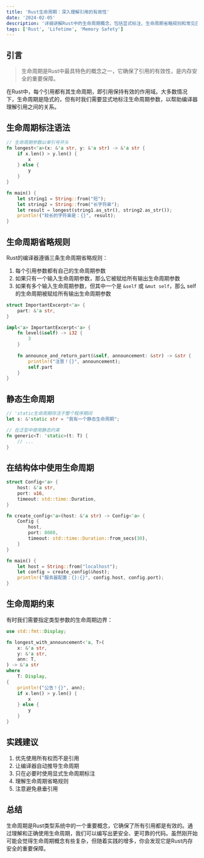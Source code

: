```yaml
---
title: 'Rust生命周期：深入理解引用的有效性'
date: '2024-02-05'
description: '详细讲解Rust中的生命周期概念，包括显式标注、生命周期省略规则和常见应用场景。'
tags: ['Rust', 'Lifetime', 'Memory Safety']
---
```


## 引言

> 生命周期是Rust中最具特色的概念之一，它确保了引用的有效性，是内存安全的重要保障。

在Rust中，每个引用都有其生命周期，即引用保持有效的作用域。大多数情况下，生命周期是隐式的，但有时我们需要显式地标注生命周期参数，以帮助编译器理解引用之间的关系。

## 生命周期标注语法

```rust showLineNumbers
// 生命周期参数以单引号开头
fn longest<'a>(x: &'a str, y: &'a str) -> &'a str {
    if x.len() > y.len() {
        x
    } else {
        y
    }
}

fn main() {
    let string1 = String::from("短");
    let string2 = String::from("长字符串");
    let result = longest(string1.as_str(), string2.as_str());
    println!("较长的字符串是：{}", result);
}
```

## 生命周期省略规则

Rust的编译器遵循三条生命周期省略规则：

1. 每个引用参数都有自己的生命周期参数
2. 如果只有一个输入生命周期参数，那么它被赋给所有输出生命周期参数
3. 如果有多个输入生命周期参数，但其中一个是 `&self` 或 `&mut self`，那么 self 的生命周期被赋给所有输出生命周期参数

```rust showLineNumbers
struct ImportantExcerpt<'a> {
    part: &'a str,
}

impl<'a> ImportantExcerpt<'a> {
    fn level(&self) -> i32 {
        3
    }
    
    fn announce_and_return_part(&self, announcement: &str) -> &str {
        println!("注意！{}", announcement);
        self.part
    }
}
```

## 静态生命周期

```rust showLineNumbers
// 'static生命周期存活于整个程序期间
let s: &'static str = "我有一个静态生命周期";

// 在泛型中使用静态约束
fn generic<T: 'static>(t: T) {
    // ...
}
```

## 在结构体中使用生命周期

```rust showLineNumbers
struct Config<'a> {
    host: &'a str,
    port: u16,
    timeout: std::time::Duration,
}

fn create_config<'a>(host: &'a str) -> Config<'a> {
    Config {
        host,
        port: 8080,
        timeout: std::time::Duration::from_secs(30),
    }
}

fn main() {
    let host = String::from("localhost");
    let config = create_config(&host);
    println!("服务器配置：{}:{}", config.host, config.port);
}
```

## 生命周期约束

有时我们需要指定类型参数的生命周期边界：

```rust showLineNumbers
use std::fmt::Display;

fn longest_with_announcement<'a, T>(
    x: &'a str,
    y: &'a str,
    ann: T,
) -> &'a str
where
    T: Display,
{
    println!("公告！{}", ann);
    if x.len() > y.len() {
        x
    } else {
        y
    }
}
```

## 实践建议

1. 优先使用所有权而不是引用
2. 让编译器自动推导生命周期
3. 只在必要时使用显式生命周期标注
4. 理解生命周期省略规则
5. 注意避免悬垂引用

## 总结

生命周期是Rust类型系统中的一个重要概念，它确保了所有引用都是有效的。通过理解和正确使用生命周期，我们可以编写出更安全、更可靠的代码。虽然刚开始可能会觉得生命周期概念有些复杂，但随着实践的增多，你会发现它是Rust内存安全的重要保障。